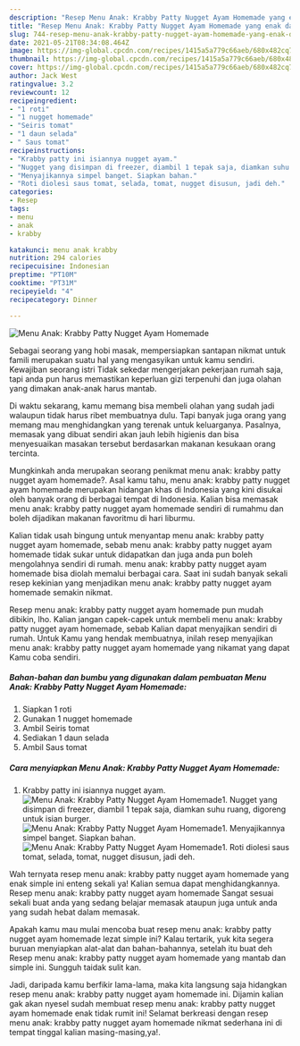```yaml
---
description: "Resep Menu Anak: Krabby Patty Nugget Ayam Homemade yang enak dan Mudah Dibuat"
title: "Resep Menu Anak: Krabby Patty Nugget Ayam Homemade yang enak dan Mudah Dibuat"
slug: 744-resep-menu-anak-krabby-patty-nugget-ayam-homemade-yang-enak-dan-mudah-dibuat
date: 2021-05-21T08:34:08.464Z
image: https://img-global.cpcdn.com/recipes/1415a5a779c66aeb/680x482cq70/menu-anak-krabby-patty-nugget-ayam-homemade-foto-resep-utama.jpg
thumbnail: https://img-global.cpcdn.com/recipes/1415a5a779c66aeb/680x482cq70/menu-anak-krabby-patty-nugget-ayam-homemade-foto-resep-utama.jpg
cover: https://img-global.cpcdn.com/recipes/1415a5a779c66aeb/680x482cq70/menu-anak-krabby-patty-nugget-ayam-homemade-foto-resep-utama.jpg
author: Jack West
ratingvalue: 3.2
reviewcount: 12
recipeingredient:
- "1 roti"
- "1 nugget homemade"
- "Seiris tomat"
- "1 daun selada"
- " Saus tomat"
recipeinstructions:
- "Krabby patty ini isiannya nugget ayam."
- "Nugget yang disimpan di freezer, diambil 1 tepak saja, diamkan suhu ruang, digoreng untuk isian burger."
- "Menyajikannya simpel banget. Siapkan bahan."
- "Roti diolesi saus tomat, selada, tomat, nugget disusun, jadi deh."
categories:
- Resep
tags:
- menu
- anak
- krabby

katakunci: menu anak krabby 
nutrition: 294 calories
recipecuisine: Indonesian
preptime: "PT10M"
cooktime: "PT31M"
recipeyield: "4"
recipecategory: Dinner

---
```



![Menu Anak: Krabby Patty Nugget Ayam Homemade](https://img-global.cpcdn.com/recipes/1415a5a779c66aeb/680x482cq70/menu-anak-krabby-patty-nugget-ayam-homemade-foto-resep-utama.jpg)

Sebagai seorang yang hobi masak, mempersiapkan santapan nikmat untuk famili merupakan suatu hal yang mengasyikan untuk kamu sendiri. Kewajiban seorang istri Tidak sekedar mengerjakan pekerjaan rumah saja, tapi anda pun harus memastikan keperluan gizi terpenuhi dan juga olahan yang dimakan anak-anak harus mantab.

Di waktu  sekarang, kamu memang bisa membeli olahan yang sudah jadi walaupun tidak harus ribet membuatnya dulu. Tapi banyak juga orang yang memang mau menghidangkan yang terenak untuk keluarganya. Pasalnya, memasak yang dibuat sendiri akan jauh lebih higienis dan bisa menyesuaikan masakan tersebut berdasarkan makanan kesukaan orang tercinta. 



Mungkinkah anda merupakan seorang penikmat menu anak: krabby patty nugget ayam homemade?. Asal kamu tahu, menu anak: krabby patty nugget ayam homemade merupakan hidangan khas di Indonesia yang kini disukai oleh banyak orang di berbagai tempat di Indonesia. Kalian bisa memasak menu anak: krabby patty nugget ayam homemade sendiri di rumahmu dan boleh dijadikan makanan favoritmu di hari liburmu.

Kalian tidak usah bingung untuk menyantap menu anak: krabby patty nugget ayam homemade, sebab menu anak: krabby patty nugget ayam homemade tidak sukar untuk didapatkan dan juga anda pun boleh mengolahnya sendiri di rumah. menu anak: krabby patty nugget ayam homemade bisa diolah memalui berbagai cara. Saat ini sudah banyak sekali resep kekinian yang menjadikan menu anak: krabby patty nugget ayam homemade semakin nikmat.

Resep menu anak: krabby patty nugget ayam homemade pun mudah dibikin, lho. Kalian jangan capek-capek untuk membeli menu anak: krabby patty nugget ayam homemade, sebab Kalian dapat menyajikan sendiri di rumah. Untuk Kamu yang hendak membuatnya, inilah resep menyajikan menu anak: krabby patty nugget ayam homemade yang nikamat yang dapat Kamu coba sendiri.

<!--inarticleads1-->

##### Bahan-bahan dan bumbu yang digunakan dalam pembuatan Menu Anak: Krabby Patty Nugget Ayam Homemade:

1. Siapkan 1 roti
1. Gunakan 1 nugget homemade
1. Ambil Seiris tomat
1. Sediakan 1 daun selada
1. Ambil  Saus tomat




<!--inarticleads2-->

##### Cara menyiapkan Menu Anak: Krabby Patty Nugget Ayam Homemade:

1. Krabby patty ini isiannya nugget ayam.
<img src="https://img-global.cpcdn.com/steps/c228a61fea34943a/160x128cq70/menu-anak-krabby-patty-nugget-ayam-homemade-langkah-memasak-1-foto.jpg" alt="Menu Anak: Krabby Patty Nugget Ayam Homemade">1. Nugget yang disimpan di freezer, diambil 1 tepak saja, diamkan suhu ruang, digoreng untuk isian burger.
<img src="https://img-global.cpcdn.com/steps/872b23f3d868f0a0/160x128cq70/menu-anak-krabby-patty-nugget-ayam-homemade-langkah-memasak-2-foto.jpg" alt="Menu Anak: Krabby Patty Nugget Ayam Homemade">1. Menyajikannya simpel banget. Siapkan bahan.
<img src="https://img-global.cpcdn.com/steps/ab5cddba09ab9196/160x128cq70/menu-anak-krabby-patty-nugget-ayam-homemade-langkah-memasak-3-foto.jpg" alt="Menu Anak: Krabby Patty Nugget Ayam Homemade">1. Roti diolesi saus tomat, selada, tomat, nugget disusun, jadi deh.




Wah ternyata resep menu anak: krabby patty nugget ayam homemade yang enak simple ini enteng sekali ya! Kalian semua dapat menghidangkannya. Resep menu anak: krabby patty nugget ayam homemade Sangat sesuai sekali buat anda yang sedang belajar memasak ataupun juga untuk anda yang sudah hebat dalam memasak.

Apakah kamu mau mulai mencoba buat resep menu anak: krabby patty nugget ayam homemade lezat simple ini? Kalau tertarik, yuk kita segera buruan menyiapkan alat-alat dan bahan-bahannya, setelah itu buat deh Resep menu anak: krabby patty nugget ayam homemade yang mantab dan simple ini. Sungguh taidak sulit kan. 

Jadi, daripada kamu berfikir lama-lama, maka kita langsung saja hidangkan resep menu anak: krabby patty nugget ayam homemade ini. Dijamin kalian gak akan nyesel sudah membuat resep menu anak: krabby patty nugget ayam homemade enak tidak rumit ini! Selamat berkreasi dengan resep menu anak: krabby patty nugget ayam homemade nikmat sederhana ini di tempat tinggal kalian masing-masing,ya!.

